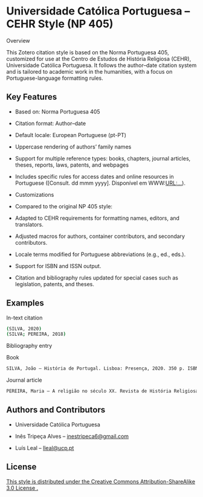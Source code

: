 # Universidade Católica Portuguesa – CEHR Style (NP 405)
Overview

This Zotero citation style is based on the Norma Portuguesa 405, customized for use at the Centro de Estudos de História Religiosa (CEHR), Universidade Católica Portuguesa.
It follows the author–date citation system and is tailored to academic work in the humanities, with a focus on Portuguese-language formatting rules.

## Key Features

- Based on: Norma Portuguesa 405

- Citation format: Author–date

- Default locale: European Portuguese (pt-PT)

- Uppercase rendering of authors’ family names

- Support for multiple reference types: books, chapters, journal articles, theses, reports, laws, patents, and webpages

- Includes specific rules for access dates and online resources in Portuguese ([Consult. dd mmm yyyy]. Disponível em WWW:<URL:...>).

- Customizations

- Compared to the original NP 405 style:

- Adapted to CEHR requirements for formatting names, editors, and translators.

- Adjusted macros for authors, container contributors, and secondary contributors.

- Locale terms modified for Portuguese abbreviations (e.g., ed., eds.).

- Support for ISBN and ISSN output.

- Citation and bibliography rules updated for special cases such as legislation, patents, and theses.

## Examples
In-text citation
``` bash
(SILVA, 2020)
(SILVA; PEREIRA, 2018)
```

Bibliography entry

Book
``` bash
SILVA, João – História de Portugal. Lisboa: Presença, 2020. 350 p. ISBN 978-1234567890.
```

Journal article
``` bash
PEREIRA, Maria – A religião no século XX. Revista de História Religiosa. Porto. ISSN 1234-5678. 15(2) 2021: 45–67. doi: 10.1000/j.jhr.2021.02.
```

## Authors and Contributors

- Universidade Católica Portuguesa

- Inês Tripeça Alves – inestripeca6@gmail.com

- Luís Leal – lleal@ucp.pt

## License

[This style is distributed under the Creative Commons Attribution-ShareAlike 3.0 License
.](https://creativecommons.org/licenses/by-sa/3.0/)
